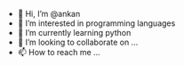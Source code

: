 - 👋 Hi, I’m @ankan
- 👀 I’m interested in programming languages
- 🌱 I’m currently learning python
- 💞️ I’m looking to collaborate on ...
- 📫 How to reach me ...

<!---
ankan000/ankan000 is a ✨ special ✨ repository because its `README.md` (this file) appears on your GitHub profile.
You can click the Preview link to take a look at your changes.
--->
